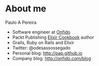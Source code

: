 # About me

Paulo A Pereira

- Software engineer at [Onfido](onfido.com)
- Packt Publishing [Elixir Cookbook](https://www.packtpub.com/application-development/elixir-cookbook) author
- Grails, Ruby on Rails and Elixir
- Twitter: @odesassossegado
- Personal blog: <http://pap.github.io>
- Company blog: <http://onfido.com/blog>


